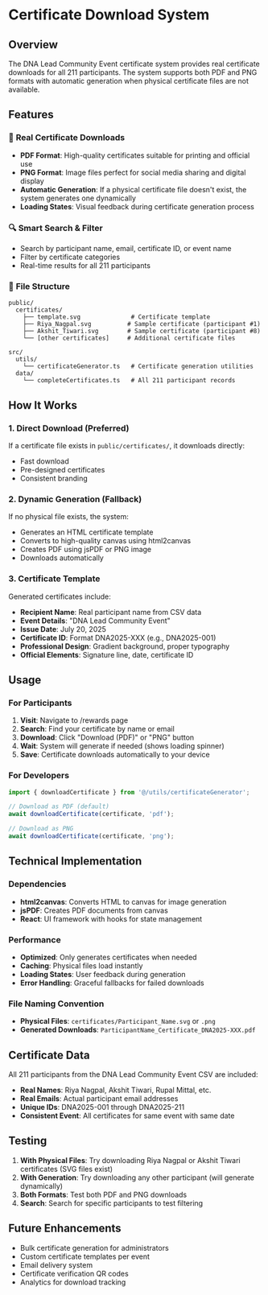 # Certificate Download System

## Overview
The DNA Lead Community Event certificate system provides real certificate downloads for all 211 participants. The system supports both PDF and PNG formats with automatic generation when physical certificate files are not available.

## Features

### 🎯 **Real Certificate Downloads**
- **PDF Format**: High-quality certificates suitable for printing and official use
- **PNG Format**: Image files perfect for social media sharing and digital display
- **Automatic Generation**: If a physical certificate file doesn't exist, the system generates one dynamically
- **Loading States**: Visual feedback during certificate generation process

### 🔍 **Smart Search & Filter**
- Search by participant name, email, certificate ID, or event name
- Filter by certificate categories
- Real-time results for all 211 participants

### 📁 **File Structure**
```
public/
  certificates/
    ├── template.svg              # Certificate template
    ├── Riya_Nagpal.svg          # Sample certificate (participant #1)
    ├── Akshit_Tiwari.svg        # Sample certificate (participant #8)
    └── [other certificates]     # Additional certificate files

src/
  utils/
    └── certificateGenerator.ts   # Certificate generation utilities
  data/
    └── completeCertificates.ts   # All 211 participant records
```

## How It Works

### 1. **Direct Download** (Preferred)
If a certificate file exists in `public/certificates/`, it downloads directly:
- Fast download
- Pre-designed certificates
- Consistent branding

### 2. **Dynamic Generation** (Fallback)
If no physical file exists, the system:
- Generates an HTML certificate template
- Converts to high-quality canvas using html2canvas
- Creates PDF using jsPDF or PNG image
- Downloads automatically

### 3. **Certificate Template**
Generated certificates include:
- **Recipient Name**: Real participant name from CSV data
- **Event Details**: "DNA Lead Community Event"
- **Issue Date**: July 20, 2025
- **Certificate ID**: Format DNA2025-XXX (e.g., DNA2025-001)
- **Professional Design**: Gradient background, proper typography
- **Official Elements**: Signature line, date, certificate ID

## Usage

### For Participants
1. **Visit**: Navigate to /rewards page
2. **Search**: Find your certificate by name or email
3. **Download**: Click "Download (PDF)" or "PNG" button
4. **Wait**: System will generate if needed (shows loading spinner)
5. **Save**: Certificate downloads automatically to your device

### For Developers
```typescript
import { downloadCertificate } from '@/utils/certificateGenerator';

// Download as PDF (default)
await downloadCertificate(certificate, 'pdf');

// Download as PNG
await downloadCertificate(certificate, 'png');
```

## Technical Implementation

### Dependencies
- **html2canvas**: Converts HTML to canvas for image generation
- **jsPDF**: Creates PDF documents from canvas
- **React**: UI framework with hooks for state management

### Performance
- **Optimized**: Only generates certificates when needed
- **Caching**: Physical files load instantly
- **Loading States**: User feedback during generation
- **Error Handling**: Graceful fallbacks for failed downloads

### File Naming Convention
- **Physical Files**: `certificates/Participant_Name.svg` or `.png`
- **Generated Downloads**: `ParticipantName_Certificate_DNA2025-XXX.pdf`

## Certificate Data
All 211 participants from the DNA Lead Community Event CSV are included:
- **Real Names**: Riya Nagpal, Akshit Tiwari, Rupal Mittal, etc.
- **Real Emails**: Actual participant email addresses
- **Unique IDs**: DNA2025-001 through DNA2025-211
- **Consistent Event**: All certificates for same event with same date

## Testing
1. **With Physical Files**: Try downloading Riya Nagpal or Akshit Tiwari certificates (SVG files exist)
2. **With Generation**: Try downloading any other participant (will generate dynamically)
3. **Both Formats**: Test both PDF and PNG downloads
4. **Search**: Search for specific participants to test filtering

## Future Enhancements
- Bulk certificate generation for administrators
- Custom certificate templates per event
- Email delivery system
- Certificate verification QR codes
- Analytics for download tracking
